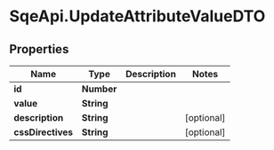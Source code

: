 # SqeApi.UpdateAttributeValueDTO

## Properties

Name | Type | Description | Notes
------------ | ------------- | ------------- | -------------
**id** | **Number** |  | 
**value** | **String** |  | 
**description** | **String** |  | [optional] 
**cssDirectives** | **String** |  | [optional] 


